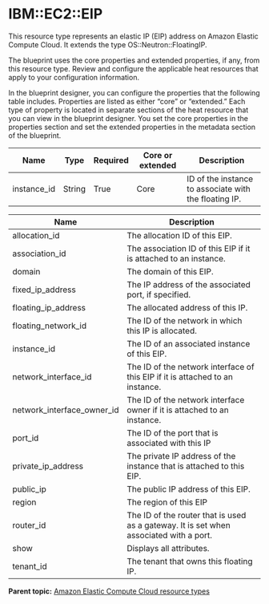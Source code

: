 # IBM::EC2::EIP

This resource type represents an elastic IP \(EIP\) address on Amazon Elastic Compute Cloud. It extends the type OS::Neutron::FloatingIP.

The blueprint uses the core properties and extended properties, if any, from this resource type. Review and configure the applicable heat resources that apply to your configuration information.

In the blueprint designer, you can configure the properties that the following table includes. Properties are listed as either “core” or “extended.” Each type of property is located in separate sections of the heat resource that you can view in the blueprint designer. You set the core properties in the properties section and set the extended properties in the metadata section of the blueprint.

|Name|Type|Required|Core or extended|Description|
|----|----|--------|----------------|-----------|
|instance\_id|String|True|Core|ID of the instance to associate with the floating IP.|

|Name|Description|
|----|-----------|
|allocation\_id|The allocation ID of this EIP.|
|association\_id|The association ID of this EIP if it is attached to an instance.|
|domain|The domain of this EIP.|
|fixed\_ip\_address|The IP address of the associated port, if specified.|
|floating\_ip\_address|The allocated address of this IP.|
|floating\_network\_id|The ID of the network in which this IP is allocated.|
|instance\_id|The ID of an associated instance of this EIP.|
|network\_interface\_id|The ID of the network interface of this EIP if it is attached to an instance.|
|network\_interface\_owner\_id|The ID of the network interface owner if it is attached to an instance.|
|port\_id|The ID of the port that is associated with this IP|
|private\_ip\_address|The private IP address of the instance that is attached to this EIP.|
|public\_ip|The public IP address of this EIP.|
|region|The region of this EIP|
|router\_id|The ID of the router that is used as a gateway. It is set when associated with a port.|
|show|Displays all attributes.|
|tenant\_id|The tenant that owns this floating IP.|

**Parent topic:** [Amazon Elastic Compute Cloud resource types](../../com.edt.heat.reference.doc/topics/ref_heat_types_ec2_ov.md)

